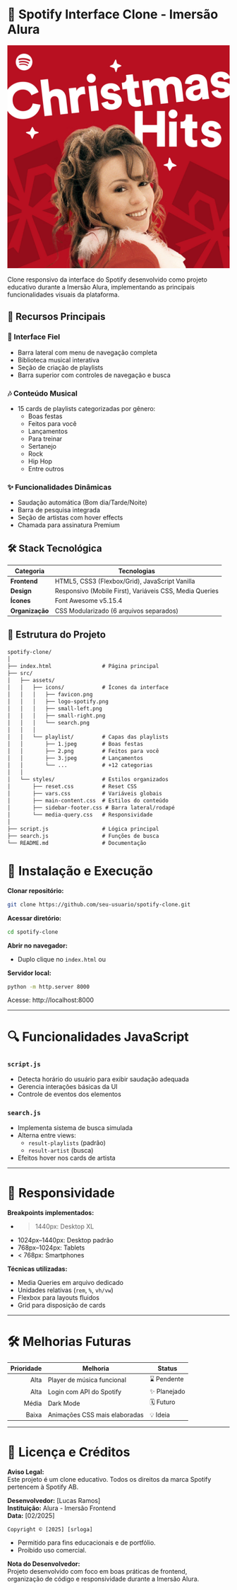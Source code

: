 # 🎵 Spotify Interface Clone - Imersão Alura

![Spotify Clone Preview](./src/assets/playlist/1.jpeg)

Clone responsivo da interface do Spotify desenvolvido como projeto educativo durante a Imersão Alura, implementando as principais funcionalidades visuais da plataforma.

## 🌟 Recursos Principais

### 🎨 Interface Fiel
- Barra lateral com menu de navegação completa
- Biblioteca musical interativa
- Seção de criação de playlists
- Barra superior com controles de navegação e busca

### 🎶 Conteúdo Musical
- 15 cards de playlists categorizadas por gênero:
  - Boas festas
  - Feitos para você
  - Lançamentos
  - Para treinar
  - Sertanejo
  - Rock
  - Hip Hop
  - Entre outros

### ✨ Funcionalidades Dinâmicas
- Saudação automática (Bom dia/Tarde/Noite)
- Barra de pesquisa integrada
- Seção de artistas com hover effects
- Chamada para assinatura Premium

## 🛠 Stack Tecnológica

| Categoria       | Tecnologias                                                                 |
|-----------------|----------------------------------------------------------------------------|
| **Frontend**    | HTML5, CSS3 (Flexbox/Grid), JavaScript Vanilla                             |
| **Design**      | Responsivo (Mobile First), Variáveis CSS, Media Queries                   |
| **Ícones**      | Font Awesome v5.15.4                                                       |
| **Organização** | CSS Modularizado (6 arquivos separados)                                    |

## 📁 Estrutura do Projeto

```plaintext
spotify-clone/
│
├── index.html                # Página principal
├── src/
│   ├── assets/
│   │   ├── icons/            # Ícones da interface
│   │   │   ├── favicon.png
│   │   │   ├── logo-spotify.png
│   │   │   ├── small-left.png
│   │   │   ├── small-right.png
│   │   │   └── search.png
│   │   │
│   │   └── playlist/         # Capas das playlists
│   │       ├── 1.jpeg        # Boas festas
│   │       ├── 2.png         # Feitos para você
│   │       ├── 3.jpeg        # Lançamentos
│   │       └── ...           # +12 categorias
│   │
│   └── styles/               # Estilos organizados
│       ├── reset.css         # Reset CSS
│       ├── vars.css          # Variáveis globais
│       ├── main-content.css  # Estilos do conteúdo
│       ├── sidebar-footer.css # Barra lateral/rodapé
│       └── media-query.css   # Responsividade
│
├── script.js                 # Lógica principal
├── search.js                 # Funções de busca
└── README.md                 # Documentação
```

# 🚀 Instalação e Execução

**Clonar repositório:**

```bash
git clone https://github.com/seu-usuario/spotify-clone.git
```

**Acessar diretório:**

```bash
cd spotify-clone
```

**Abrir no navegador:**

- Duplo clique no `index.html` ou

**Servidor local:**

```bash
python -m http.server 8000
```

Acesse: http://localhost:8000

---

# 🔍 Funcionalidades JavaScript

### `script.js`

- Detecta horário do usuário para exibir saudação adequada  
- Gerencia interações básicas da UI  
- Controle de eventos dos elementos  

### `search.js`

- Implementa sistema de busca simulada  
- Alterna entre views:
  - `result-playlists` (padrão)
  - `result-artist` (busca)
- Efeitos hover nos cards de artista

---

# 📱 Responsividade

**Breakpoints implementados:**

- > 1440px: Desktop XL  
- 1024px–1440px: Desktop padrão  
- 768px–1024px: Tablets  
- < 768px: Smartphones  

**Técnicas utilizadas:**

- Media Queries em arquivo dedicado  
- Unidades relativas (`rem`, `%`, `vh/vw`)  
- Flexbox para layouts fluidos  
- Grid para disposição de cards  

---

# 🛠 Melhorias Futuras

| Prioridade | Melhoria                         | Status     |
|-----------:|----------------------------------|------------|
| Alta       | Player de música funcional       | ⌛ Pendente |
| Alta       | Login com API do Spotify         | ✨ Planejado |
| Média      | Dark Mode                        | 🗓 Futuro   |
| Baixa      | Animações CSS mais elaboradas    | 💡 Ideia    |

---

# 📜 Licença e Créditos

**Aviso Legal:**  
Este projeto é um clone educativo. Todos os direitos da marca Spotify pertencem à Spotify AB.

**Desenvolvedor:** [Lucas Ramos]  
**Instituição:** Alura - Imersão Frontend  
**Data:** [02/2025]

```
Copyright © [2025] [srloga]
```

- Permitido para fins educacionais e de portfólio.  
- Proibido uso comercial.  

**Nota do Desenvolvedor:**  
Projeto desenvolvido com foco em boas práticas de frontend,  
organização de código e responsividade durante a Imersão Alura.
